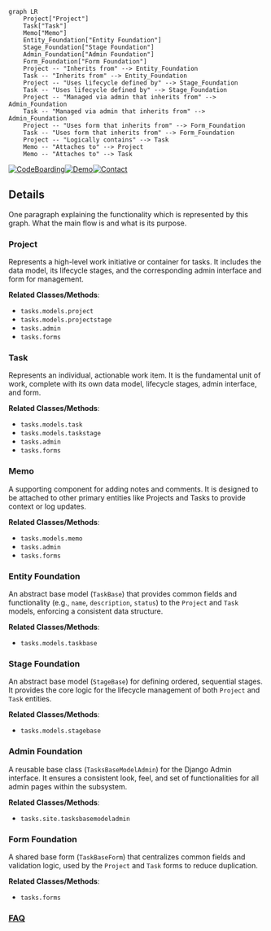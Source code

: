 ```mermaid
graph LR
    Project["Project"]
    Task["Task"]
    Memo["Memo"]
    Entity_Foundation["Entity Foundation"]
    Stage_Foundation["Stage Foundation"]
    Admin_Foundation["Admin Foundation"]
    Form_Foundation["Form Foundation"]
    Project -- "Inherits from" --> Entity_Foundation
    Task -- "Inherits from" --> Entity_Foundation
    Project -- "Uses lifecycle defined by" --> Stage_Foundation
    Task -- "Uses lifecycle defined by" --> Stage_Foundation
    Project -- "Managed via admin that inherits from" --> Admin_Foundation
    Task -- "Managed via admin that inherits from" --> Admin_Foundation
    Project -- "Uses form that inherits from" --> Form_Foundation
    Task -- "Uses form that inherits from" --> Form_Foundation
    Project -- "Logically contains" --> Task
    Memo -- "Attaches to" --> Project
    Memo -- "Attaches to" --> Task
```

[![CodeBoarding](https://img.shields.io/badge/Generated%20by-CodeBoarding-9cf?style=flat-square)](https://github.com/CodeBoarding/CodeBoarding)[![Demo](https://img.shields.io/badge/Try%20our-Demo-blue?style=flat-square)](https://www.codeboarding.org/demo)[![Contact](https://img.shields.io/badge/Contact%20us%20-%20contact@codeboarding.org-lightgrey?style=flat-square)](mailto:contact@codeboarding.org)

## Details

One paragraph explaining the functionality which is represented by this graph. What the main flow is and what is its purpose.

### Project
Represents a high-level work initiative or container for tasks. It includes the data model, its lifecycle stages, and the corresponding admin interface and form for management.


**Related Classes/Methods**:

- `tasks.models.project`
- `tasks.models.projectstage`
- `tasks.admin`
- `tasks.forms`


### Task
Represents an individual, actionable work item. It is the fundamental unit of work, complete with its own data model, lifecycle stages, admin interface, and form.


**Related Classes/Methods**:

- `tasks.models.task`
- `tasks.models.taskstage`
- `tasks.admin`
- `tasks.forms`


### Memo
A supporting component for adding notes and comments. It is designed to be attached to other primary entities like Projects and Tasks to provide context or log updates.


**Related Classes/Methods**:

- `tasks.models.memo`
- `tasks.admin`
- `tasks.forms`


### Entity Foundation
An abstract base model (`TaskBase`) that provides common fields and functionality (e.g., `name`, `description`, `status`) to the `Project` and `Task` models, enforcing a consistent data structure.


**Related Classes/Methods**:

- `tasks.models.taskbase`


### Stage Foundation
An abstract base model (`StageBase`) for defining ordered, sequential stages. It provides the core logic for the lifecycle management of both `Project` and `Task` entities.


**Related Classes/Methods**:

- `tasks.models.stagebase`


### Admin Foundation
A reusable base class (`TasksBaseModelAdmin`) for the Django Admin interface. It ensures a consistent look, feel, and set of functionalities for all admin pages within the subsystem.


**Related Classes/Methods**:

- `tasks.site.tasksbasemodeladmin`


### Form Foundation
A shared base form (`TaskBaseForm`) that centralizes common fields and validation logic, used by the `Project` and `Task` forms to reduce duplication.


**Related Classes/Methods**:

- `tasks.forms`




### [FAQ](https://github.com/CodeBoarding/GeneratedOnBoardings/tree/main?tab=readme-ov-file#faq)